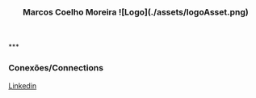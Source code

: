 <h3 align="center">
    <!-- Nome -->
    Marcos Coelho Moreira
    <!-- Insere a logo -->
    ![Logo](./assets/logoAsset.png)
</h3>

</br>

</br>
***
</br>

<!-- Conexões  -->
### Conexões/Connections

[Linkedin](https://www.linkedin.com/in/marcos-coelho-moreira/)